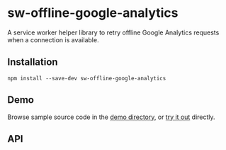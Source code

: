 # sw-offline-google-analytics

A service worker helper library to retry offline Google Analytics requests when a connection is available.

## Installation
`npm install --save-dev sw-offline-google-analytics`

## Demo

Browse sample source code in the [demo directory](https://github.com/GoogleChrome/sw-helpers/tree/master/projects/sw-offline-google-analytics/demo), or
[try it out](https://googlechrome.github.io/sw-helpers/sw-offline-google-analytics/demo/) directly.

## API

